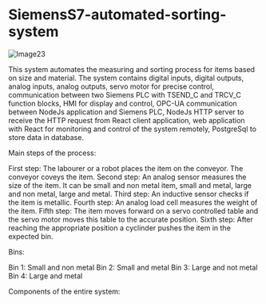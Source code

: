 # SiemensS7-automated-sorting-system

![Image23](https://github.com/user-attachments/assets/85ab0c34-80d1-4ffd-8bc7-82497ed3a24c)

This system automates the measuring and sorting process for items based on size and material. The system contains digital inputs, digital outputs, analog inputs, analog outputs, servo motor for precise control, communication between two Siemens PLC with TSEND_C and TRCV_C function blocks, HMI for display and control, OPC-UA communication between NodeJs application and Siemens PLC, NodeJs HTTP server to receive the HTTP request from React client application, web application with React for monitoring and control of the system remotely, PostgreSql to store data in database.

Main steps of the process:

First step: The labourer or a robot places the item on the conveyor. The conveyor coveys the item.
Second step: An analog sensor measures the size of the item. It can be small and non metal item, small and metal, large and non metal, large and metal.
Third step: An inductive sensor checks if the item is metallic.
Fourth step: An analog load cell measures the weight of the item.
Fifth step: The item moves forward on a servo controlled table and the servo motor moves this table to the accurate position.
Sixth step: After reaching the appropriate position a cyclinder pushes the item in the expected bin.

Bins:

Bin 1:	Small and non metal
Bin 2:	Small and metal
Bin 3:	Large and not metal
Bin 4:	Large and metal


Components of the entire system:


